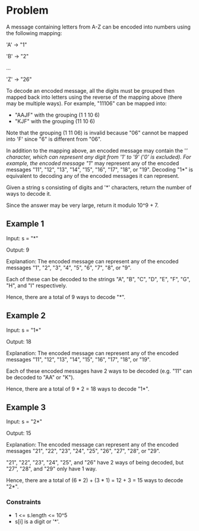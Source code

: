 # Problem

A message containing letters from A-Z can be encoded into numbers using the following mapping:

'A' -> "1"

'B' -> "2"

...

'Z' -> "26"

To decode an encoded message, all the digits must be grouped then mapped back into letters using the reverse of the mapping above (there may be multiple ways). For example, "11106" can be mapped into:

- "AAJF" with the grouping (1 1 10 6)
- "KJF" with the grouping (11 10 6)

Note that the grouping (1 11 06) is invalid because "06" cannot be mapped into 'F' since "6" is different from "06".

In addition to the mapping above, an encoded message may contain the '*' character, which can represent any digit from '1' to '9' ('0' is excluded). For example, the encoded message "1*" may represent any of the encoded messages "11", "12", "13", "14", "15", "16", "17", "18", or "19". Decoding "1*" is equivalent to decoding any of the encoded messages it can represent.

Given a string s consisting of digits and '*' characters, return the number of ways to decode it.

Since the answer may be very large, return it modulo 10^9 + 7.

## Example 1

Input: s = "*"

Output: 9

Explanation: The encoded message can represent any of the encoded messages "1", "2", "3", "4", "5", "6", "7", "8", or "9".

Each of these can be decoded to the strings "A", "B", "C", "D", "E", "F", "G", "H", and "I" respectively.

Hence, there are a total of 9 ways to decode "*".

## Example 2

Input: s = "1*"

Output: 18

Explanation: The encoded message can represent any of the encoded messages "11", "12", "13", "14", "15", "16", "17", "18", or "19".

Each of these encoded messages have 2 ways to be decoded (e.g. "11" can be decoded to "AA" or "K").

Hence, there are a total of 9 * 2 = 18 ways to decode "1*".

## Example 3

Input: s = "2*"

Output: 15

Explanation: The encoded message can represent any of the encoded messages "21", "22", "23", "24", "25", "26", "27", "28", or "29".

"21", "22", "23", "24", "25", and "26" have 2 ways of being decoded, but "27", "28", and "29" only have 1 way.

Hence, there are a total of (6 * 2) + (3 * 1) = 12 + 3 = 15 ways to decode "2*".

### Constraints

- 1 <= s.length <= 10^5
- s[i] is a digit or '*'.
